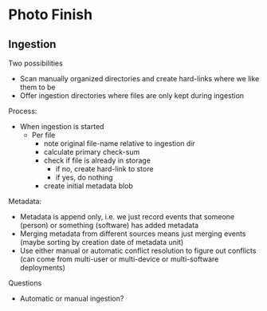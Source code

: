 # Photo Finish

## Ingestion

Two possibilities

 * Scan manually organized directories and create hard-links where we like them to be
 * Offer ingestion directories where files are only kept during ingestion

Process:
 * When ingestion is started
   * Per file
      * note original file-name relative to ingestion dir
      * calculate primary check-sum
      * check if file is already in storage
        * if no, create hard-link to store
        * if yes, do nothing
      * create initial metadata blob
      
Metadata:
 * Metadata is append only, i.e. we just record events that someone (person) or something (software) has added metadata
 * Merging metadata from different sources means just merging events (maybe sorting by creation date of metadata unit) 
 * Use either manual or automatic conflict resolution to figure out conflicts (can come from multi-user or multi-device or multi-software
   deployments)       

Questions
 * Automatic or manual ingestion?
  